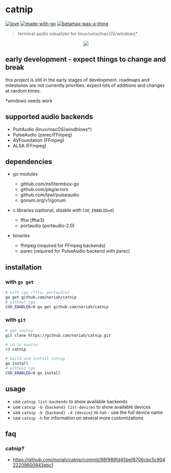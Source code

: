# catnip

[![love][withlove]][noriah-dev]
[![made-with-go][withgo]][go-dev]
[![betamax-was-a-thing][betamax]][betawhat]

> terminal audio visualizer for linux/unix/macOS/windows*

<p align="center">
	<a href="https://www.youtube.com/watch?v=NGtCoEsgJww">
		<img src="../media/preview0.gif?raw=true"/>
	</a>
</p>

## early development - expect things to change and break

this project is still in the early stages of development.
roadmaps and milestones are not currently priorities.
expect lots of additions and changes at random times.

*windows needs work

## supported audio backends
- PortAudio (linux/macOS/*windblows**)
- PulseAudio (parec/FFmpeg)
- AVFoundation (FFmpeg)
- ALSA (FFmpeg)

## dependencies

- go modules
	- github.com/nsf/termbox-go
	- github.com/pkg/errors
	- github.com/lawl/pulseaudio
	- gonum.org/v1/gonum

- c libraries (optional, disable with `CGO_ENABLED=0`)
	- fftw (fftw3)
	- portaudio (portaudio-2.0)

- binaries
	- ffmpeg (required for FFmpeg backends)
	- parec (required for PulseAudio backend with parec)

## installation

### with `go get`

```sh
# with cgo (fftw, portaudio)
go get github.com/noriah/catnip
# without cgo
CGO_ENABLED=0 go get github.com/noriah/catnip
```

### with `git`

```sh
# get source
git clone https://github.com/noriah/catnip.git

# cd to source
cd catnip

# build and install catnip
go install
# without cgo
CGO_ENABLED=0 go install
```

## usage

- use `catnip list-backends` to show available backends
- use `catnip -b {backend} list-devices` to show available devices
- use `catnip -b {backend} -d {device}` to run - use the full device name
- use `catnip -h` for information on several more customizations

## faq

### catnip?

 - https://github.com/noriah/catnip/commit/98f989fd45bef8706cbc5c90422209600943ebc1

<!-- Links -->
[noriah-dev]: https://noriah.dev
[go-dev]: https://go.dev
[betawhat]: https://google.com/search?q=betamax

<!-- Images -->
[withlove]: https://forthebadge.com/images/badges/built-with-love.svg
[withgo]: https://forthebadge.com/images/badges/made-with-go.svg
[betamax]: https://forthebadge.com/images/badges/compatibility-betamax.svg
